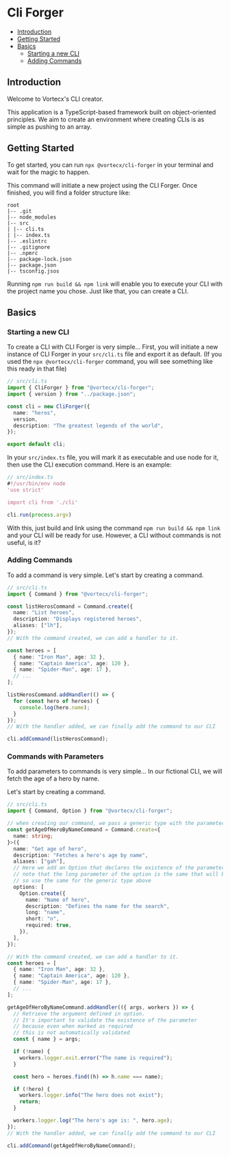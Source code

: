 # Cli Forger

- <a href="#introduction">Introduction</a>
- <a href="#getting-started">Getting Started</a>
- <a href="#basics">Basics</a>
  - <a href="#starting-a-new-cli">Starting a new CLI</a>
  - <a href="#adding-commands">Adding Commands</a>

## Introduction

Welcome to Vortecx's CLI creator.

This application is a TypeScript-based framework built on object-oriented principles. We aim to create an environment where creating CLIs is as simple as pushing to an array.

## Getting Started

To get started, you can run `npx @vortecx/cli-forger` in your terminal and wait for the magic to happen.

This command will initiate a new project using the CLI Forger. Once finished, you will find a folder structure like:

```
root
|-- .git
|-- node_modules
|-- src
| |-- cli.ts
| |-- index.ts
|-- .eslintrc
|-- .gitignore
|-- .npmrc
|-- package-lock.json
|-- package.json
|-- tsconfig.jsos
```

Running `npm run build && npm link` will enable you to execute your CLI with the project name you chose. Just like that, you can create a CLI.

## Basics

### Starting a new CLI

To create a CLI with CLI Forger is very simple... First, you will initiate a new instance of CLI Forger in your `src/cli.ts` file and export it as default. (If you used the `npx @vortecx/cli-forger` command, you will see something like this ready in that file)

```typescript
// src/cli.ts
import { CliForger } from "@vortecx/cli-forger";
import { version } from "../package.json";

const cli = new CliForger({
  name: "heros",
  version,
  description: "The greatest legends of the world",
});

export default cli;
```

In your `src/index.ts` file, you will mark it as executable and use node for it, then use the CLI execution command. Here is an example:

```typescript
// src/index.ts
#!/usr/bin/env node
'use strict'

import cli from './cli'

cli.run(process.argv)
```

With this, just build and link using the command `npm run build && npm link` and your CLI will be ready for use. However, a CLI without commands is not useful, is it?

### Adding Commands

To add a command is very simple. Let's start by creating a command.

```typescript
// src/cli.ts
import { Command } from "@vortecx/cli-forger";

const listHerosCommand = Command.create({
  name: "List heroes",
  description: "Displays registered heroes",
  aliases: ["lh"],
});
// With the command created, we can add a handler to it.

const heroes = [
  { name: "Iron Man", age: 32 },
  { name: "Captain America", age: 120 },
  { name: "Spider-Man", age: 17 },
  // ...
];

listHerosCommand.addHandler(() => {
  for (const hero of heroes) {
    console.log(hero.name);
  }
});
// With the handler added, we can finally add the command to our CLI

cli.addCommand(listHerosCommand);
```

### Commands with Parameters

To add parameters to commands is very simple… In our fictional CLI, we will fetch the age of a hero by name.

Let's start by creating a command.

```typescript
// src/cli.ts
import { Command, Option } from "@vortecx/cli-forger";

// when creating our command, we pass a generic type with the parameters that will exist
const getAgeOfHeroByNameCommand = Command.create<{
  name: string;
}>({
  name: "Get age of hero",
  description: "Fetches a hero's age by name",
  aliases: ["gah"],
  // Here we add an Option that declares the existence of the parameter,
  // note that the long parameter of the option is the same that will be returned
  // so use the same for the generic type above
  options: [
    Option.create({
      name: "Name of hero",
      description: "Defines the name for the search",
      long: "name",
      short: "n",
      required: true,
    }),
  ],
});

// With the command created, we can add a handler to it.
const heroes = [
  { name: "Iron Man", age: 32 },
  { name: "Captain America", age: 120 },
  { name: "Spider-Man", age: 17 },
  // ...
];

getAgeOfHeroByNameCommand.addHandler(({ args, workers }) => {
  // Retrieve the argument defined in option.
  // It's important to validate the existence of the parameter
  // because even when marked as required
  // this is not automatically validated
  const { name } = args;

  if (!name) {
    workers.logger.exit.error("The name is required");
  }

  const hero = heroes.find((h) => h.name === name);

  if (!hero) {
    workers.logger.info("The hero does not exist");
    return;
  }

  workers.logger.log("The hero's age is: ", hero.age);
});
// With the handler added, we can finally add the command to our CLI

cli.addCommand(getAgeOfHeroByNameCommand);
```

```

```